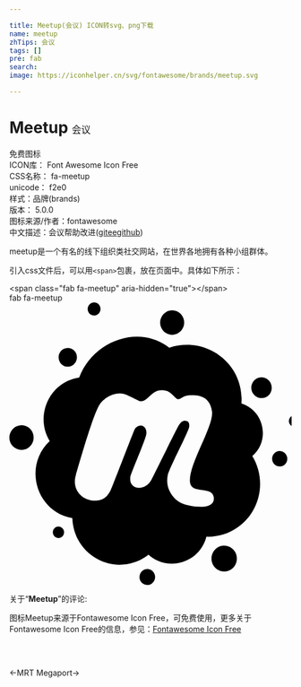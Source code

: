 ```yaml
---

title: Meetup(会议) ICON转svg、png下载
name: meetup
zhTips: 会议
tags: []
pre: fab
search: 
image: https://iconhelper.cn/svg/fontawesome/brands/meetup.svg

---
```


# Meetup  <small style="font-size: 60%;font-weight: 100">会议</small>


<div class="detail-page">
<p>
<span><span class="badge-success badge">免费图标</span> </span>
<br/>
<span>
ICON库：
<span class="badge-secondary badge">Font Awesome Icon Free</span> 
</span>
<br/>
<span>
CSS名称：
<span class="badge-secondary badge">fa-meetup</span> 
</span>
<br/>
<span>
unicode：
<span class="badge-secondary badge">f2e0</span> 
<copy-btn content='f2e0' btn-title=""></copy-btn>
<copy-btn :content='String.fromCodePoint(parseInt("f2e0", 16))' btn-title="复制U"></copy-btn>
</span><br/><span>样式：<span class="badge-light badge">品牌(brands)</span></span>
<br/>
<span>
版本：
<span class="badge-secondary badge">5.0.0</span> 
</span>
<br/>
<span>图标来源/作者：<span class="badge-light badge">fontawesome</span></span> 
<br/>
<span class="zh-detail">中文描述：<span class="badge-primary badge">会议</span><span class="help-link"><span>帮助改进</span>(<a href="https://gitee.com/liuwave/icon-helper/edit/master/json/fontawesome/brands/meetup.json" target="_blank" rel="noopener noreferrer">gitee</a><a href="https://github.com/liuwave/icon-helper/edit/master/json/fontawesome/brands/meetup.json" target="_blank" rel="noopener noreferrer">github</a></span>)</span><br/>
</p>
</div><div class="description description alert alert-light">meetup是一个有名的线下组织类社交网站，在世界各地拥有各种小组群体。</div>
<div class="alert alert-dark">
  <i class="fab fa-meetup fa-xs"></i>
  <i class="fab fa-meetup fa-sm"></i>
  <i class="fab fa-meetup fa-lg"></i>
  <i class="fab fa-meetup fa-2x"></i>
  <i class="fab fa-meetup fa-3x"></i>
  <i class="fab fa-meetup fa-5x"></i>
  <i class="fab fa-meetup fa-7x"></i>
</div>
<div>
  <p>引入css文件后，可以用<code>&lt;span&gt;</code>包裹，放在页面中。具体如下所示：    
  </p>
  <div class="alert alert-primary" style="font-size: 14px">
    &lt;span class="fab fa-meetup" aria-hidden="true"&gt;&lt;/span&gt;
    <copy-btn content='<span class="fab fa-meetup" aria-hidden="true"></span>'></copy-btn>
  </div>
  <div class="alert alert-secondary">
    <i class="fab fa-meetup"
    style="font-size: 24px"
    aria-hidden="true"></i> fab fa-meetup
    <copy-btn content="fab fa-meetup" btn-title="复制图标名称"></copy-btn>
  </div>
</div>
<div id="svg" class="svg-wrap">
<svg xmlns="http://www.w3.org/2000/svg" viewBox="0 0 512 512"><path d="M99 414.3c1.1 5.7-2.3 11.1-8 12.3-5.4 1.1-10.9-2.3-12-8-1.1-5.4 2.3-11.1 7.7-12.3 5.4-1.2 11.1 2.3 12.3 8zm143.1 71.4c-6.3 4.6-8 13.4-3.7 20 4.6 6.6 13.4 8.3 20 3.7 6.3-4.6 8-13.4 3.4-20-4.2-6.5-13.1-8.3-19.7-3.7zm-86-462.3c6.3-1.4 10.3-7.7 8.9-14-1.1-6.6-7.4-10.6-13.7-9.1-6.3 1.4-10.3 7.7-9.1 14 1.4 6.6 7.6 10.6 13.9 9.1zM34.4 226.3c-10-6.9-23.7-4.3-30.6 6-6.9 10-4.3 24 5.7 30.9 10 7.1 23.7 4.6 30.6-5.7 6.9-10.4 4.3-24.1-5.7-31.2zm272-170.9c10.6-6.3 13.7-20 7.7-30.3-6.3-10.6-19.7-14-30-7.7s-13.7 20-7.4 30.6c6 10.3 19.4 13.7 29.7 7.4zm-191.1 58c7.7-5.4 9.4-16 4.3-23.7s-15.7-9.4-23.1-4.3c-7.7 5.4-9.4 16-4.3 23.7 5.1 7.8 15.6 9.5 23.1 4.3zm372.3 156c-7.4 1.7-12.3 9.1-10.6 16.9 1.4 7.4 8.9 12.3 16.3 10.6 7.4-1.4 12.3-8.9 10.6-16.6-1.5-7.4-8.9-12.3-16.3-10.9zm39.7-56.8c-1.1-5.7-6.6-9.1-12-8-5.7 1.1-9.1 6.9-8 12.6 1.1 5.4 6.6 9.1 12.3 8 5.4-1.5 9.1-6.9 7.7-12.6zM447 138.9c-8.6 6-10.6 17.7-4.9 26.3 5.7 8.6 17.4 10.6 26 4.9 8.3-6 10.3-17.7 4.6-26.3-5.7-8.7-17.4-10.9-25.7-4.9zm-6.3 139.4c26.3 43.1 15.1 100-26.3 129.1-17.4 12.3-37.1 17.7-56.9 17.1-12 47.1-69.4 64.6-105.1 32.6-1.1.9-2.6 1.7-3.7 2.9-39.1 27.1-92.3 17.4-119.4-22.3-9.7-14.3-14.6-30.6-15.1-46.9-65.4-10.9-90-94-41.1-139.7-28.3-46.9.6-107.4 53.4-114.9C151.6 70 234.1 38.6 290.1 82c67.4-22.3 136.3 29.4 130.9 101.1 41.1 12.6 52.8 66.9 19.7 95.2zm-70 74.3c-3.1-20.6-40.9-4.6-43.1-27.1-3.1-32 43.7-101.1 40-128-3.4-24-19.4-29.1-33.4-29.4-13.4-.3-16.9 2-21.4 4.6-2.9 1.7-6.6 4.9-11.7-.3-6.3-6-11.1-11.7-19.4-12.9-12.3-2-17.7 2-26.6 9.7-3.4 2.9-12 12.9-20 9.1-3.4-1.7-15.4-7.7-24-11.4-16.3-7.1-40 4.6-48.6 20-12.9 22.9-38 113.1-41.7 125.1-8.6 26.6 10.9 48.6 36.9 47.1 11.1-.6 18.3-4.6 25.4-17.4 4-7.4 41.7-107.7 44.6-112.6 2-3.4 8.9-8 14.6-5.1 5.7 3.1 6.9 9.4 6 15.1-1.1 9.7-28 70.9-28.9 77.7-3.4 22.9 26.9 26.6 38.6 4 3.7-7.1 45.7-92.6 49.4-98.3 4.3-6.3 7.4-8.3 11.7-8 3.1 0 8.3.9 7.1 10.9-1.4 9.4-35.1 72.3-38.9 87.7-4.6 20.6 6.6 41.4 24.9 50.6 11.4 5.7 62.5 15.7 58.5-11.1zm5.7 92.3c-10.3 7.4-12.9 22-5.7 32.6 7.1 10.6 21.4 13.1 32 6 10.6-7.4 13.1-22 6-32.6-7.4-10.6-21.7-13.5-32.3-6z"/></svg>
</div>
<detail full-name='fa-meetup'></detail>
<div class="icon-detail__container">
<p>关于“<b>Meetup</b>”的评论:</p>
</div>
<Vssue title="关于“Meetup”的评论" />    
<div><p>图标Meetup来源于Fontawesome Icon Free，可免费使用，更多关于  Fontawesome Icon Free的信息，参见：<a target="_blank" href="https://iconhelper.cn/fontawesome.html">Fontawesome Icon Free</a>
</p></div>

<div style="padding:2rem 0 " class="page-nav"><p class="inner"><span class="prev">←<router-link to="/icon/brands/medrt.html">MRT</router-link></span> <span class="next"><router-link to="/icon/brands/megaport.html">Megaport</router-link>→</span></p></div>
